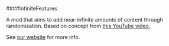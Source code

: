 ####InfiniteFeatures

A mod that aims to add near-infinite amounts of content through randomization.
Based on concept from [this YouTube video.](https://www.youtube.com/watch?v=CS5DQVSp058)

See [our website](https://craftforever.github.io/about.html) for more info.